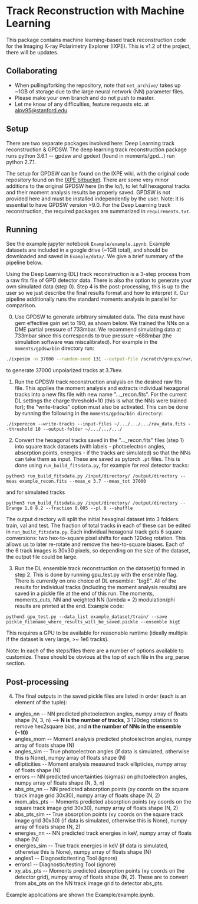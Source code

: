 # Track Reconstruction with Machine Learning

This package contains machine learning-based track reconstruction code for the Imaging X-ray Polarimetry Explorer (IXPE). This is v1.2 of the project, there will be updates.

## Collaborating
* When pulling/forking the repository, note that `net_archive/` takes up ~1GB of storage due to the large neural network (NN) parameter files.
* Please make your own branch and do not push to master.
* Let me know of any difficulties, feature requests etc. at alpv95@stanford.edu

## Setup

There are two separate packages involved here: Deep Learning track reconstruction & GPDSW.
The deep learning track reconstruction package runs python 3.6.1 -- gpdsw and gpdext (found in moments/gpd...) run python 2.7.1.

The setup for GPDSW can be found on the IXPE wiki, with the original code repository found on the [IXPE bitbucket](https://bitbucket.org/ixpesw/workspace/projects/IGS). There are some very minor additions to the original GPDSW here (in the Io/), to let full hexagonal tracks and their moment analysis results be properly saved. GPDSW is not provided here and must be installed independently by the user. Note: it is essential to have GPDSW version >9.0.
For the Deep Learning track reconstruction, the required packages are summarized in ```requirements.txt```.

## Running

See the example jupyter notebook ```Example/example.ipynb```. Example datasets are included in a google drive (~1GB total), and should be downloaded and saved in ```Example/data/```. We give a brief summary of the pipeline below.



Using the Deep Learning (DL) track reconstruction is a 3-step process from a raw fits file of GPD detector data. There is also the option to generate your own simulated data (step 0). Step 4 is the post-processing, this is up to the user so we just describe the final results format and how to interpret it.
Our pipeline additionally runs the standard moments analysis in parallel for comparison. 

0. Use GPDSW to generate arbitrary simulated data. The data must have gem effective gain set to 190, as shown below. We trained the NNs on a DME partial pressure of 733mbar. We recommend simulating data at 733mbar since this corresponds to true pressure ~688mbar (the simulation software was miscalibrated). 
For example in the `moments/gpdsw/bin` directory run:
```bash
./ixpesim -n 37000 --random-seed 131 --output-file /scratch/groups/rwr/alpv95/data/gen4_test/gen4_3p7_unpol.fits --log-file /scratch/groups/rwr/alpv95/data/gen4_test/gen4_3p7_unpol.log --src-energy 3.7 --src-polarized 0 --src-pol-angle 90 --gem-eff-gain 190 --dme-pressure 733
```
to generate 37000 unpolarized tracks at 3.7kev. 


1. Run the GPDSW track reconstruction analysis on the desired raw fits file. This applies the moment analysis and extracts
individual hexagonal tracks into a new fits file with new name "..._recon.fits". For the current DL settings the charge threshold=10 (this is what the NNs were trained for); the "write-tracks" option must also be activated. This can be done by running the following in the `moments/gpdsw/bin directory`:
```
./ixperecon --write-tracks --input-files ~/.../.../.../raw_data.fits --threshold 10 --output-folder ~/.../.../.../
```

2. Convert the hexagonal tracks saved in the "..._recon.fits" files (step 1) into square track datasets (with labels - photoelectron angles, absorption points, energies - if the tracks are simulated) so that the NNs can take them as input. These
are saved as pytorch `.pt` files. This is done using `run_build_fitsdata.py`, for example for real detector tracks:
```
python3 run_build_fitsdata.py /input/directory/ /output/directory --meas example_recon.fits --meas_e 3.7 --meas_tot 37000
```
and for simulated tracks
```
python3 run_build_fitsdata.py /input/directory/ /output/directory --Erange 1.8 8.2 --fraction 0.005 --pl 0 --shuffle
```
The output directory will split the initial hexaginal dataset into 3 folders: train, val and test. The fraction of total tracks in each of these can be edited in `run_build_fitsdata.py`.
Each individual hexagonal track gets 6 square conversions: two hex-to-square pixel shifts for each 120deg rotation. This allows us to later re-rotate and remove the hex-to-square biases. Each of the 6 track images is 30x30 pixels, so depending on the size of the dataset, the output file could be large.  

3. Run the DL ensemble track reconstruction on the dataset(s) formed in step 2. This is done by running gpu_test.py with the ensemble flag. There is currently on one choice of DL ensemble: "bigE".
All of the results for individual tracks (including the moment analysis results) are saved in a pickle file at the end of this run. The moments, moments_cuts, NN and weighted NN (lambda = 2) modulation/phi results are printed at the end. Example code:
```
python3 gpu_test.py --data_list example_dataset/train/ --save pickle_filename_where_results_will_be_saved.pickle --ensemble bigE
```
This requires a GPU to be available for reasonable runtime (ideally multiple if the dataset is very large, >~ 1e6 tracks).

Note: In each of the steps/files there are a number of options available to customize. These should be obvious at the top of each file in the arg_parse section.

## Post-processing

4. The final outputs in the saved pickle files are listed in order (each is an element of the tuple):

* angles_nn -- NN predicted photoelectron angles, numpy array of floats shape (N, 3, n) --> **N is the number of tracks**, 3 120deg rotations to remove hex2square bias, and **n the number of NNs in the ensemble (~10)**
* angles_mom -- Moment analysis predicted photoelectron angles, numpy array of floats shape (N) 
* angles_sim -- True photoelectron angles (if data is simulated, otherwise this is None), numpy array of floats shape (N) 
* ellipticities -- Moment analysis measured track ellipticies, numpy array of floats shape (N) 
* errors -- NN predicted uncertainties (sigmas) on photoelectron angles, numpy array of floats shape (N, 3, n)
* abs_pts_nn -- NN predicted absorption points (xy coords on the square track image grid 30x30), numpy array of floats shape (N, 2)
* mom_abs_pts -- Moments predicted absorption points (xy coords on the square track image grid 30x30), numpy array of floats shape (N, 2)
* abs_pts_sim -- True absorption points (xy coords on the square track image grid 30x30) (if data is simulated, otherwise this is None), numpy array of floats shape (N, 2)
* energies_nn -- NN predicted track energies in keV, numpy array of floats shape (N) 
* energies_sim -- True track energies in keV (if data is simulated, otherwise this is None), numpy array of floats shape (N)
* angles1 -- Diagnostic/testing Tool (ignore)
* errors1 -- Diagnostic/testing Tool (ignore)
* xy_abs_pts -- Moments predicted absorption points (xy coords on the detector grid), numpy array of floats shape (N, 2). These are to convert from abs_pts on the NN track image grid to detector abs_pts.

Example applications are shown the Example/example.ipynb.


